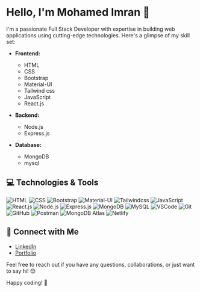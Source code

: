 # Hello, I'm Mohamed Imran 👋

I'm a passionate Full Stack Developer with expertise in building web applications using cutting-edge technologies. Here's a glimpse of my skill set:

- **Frontend:**
  - HTML
  - CSS
  - Bootstrap
  - Material-UI
  - Tailwind css
  - JavaScript
  - React.js

- **Backend:**
  - Node.js
  - Express.js

- **Database:**
  - MongoDB
  - mysql

## 💻 Technologies & Tools

![HTML](https://img.shields.io/badge/HTML5-E34F26?logo=html5&logoColor=white)
![CSS](https://img.shields.io/badge/CSS3-1572B6?logo=css3&logoColor=white)
![Bootstrap](https://img.shields.io/badge/Bootstrap-563D7C?logo=bootstrap&logoColor=white)
![Material-UI](https://img.shields.io/badge/Material--UI-0081CB?logo=material-ui&logoColor=white)
![Tailwindcss](https://img.shields.io/badge/tailwindcss-0F172A?&logo=tailwindcss)
![JavaScript](https://img.shields.io/badge/JavaScript-F7DF1E?logo=javascript&logoColor=black)
![React.js](https://img.shields.io/badge/React-61DAFB?logo=react&logoColor=white)
![Node.js](https://img.shields.io/badge/Node.js-43853D?logo=node.js&logoColor=white)
![Express.js](https://img.shields.io/badge/Express.js-000000?logo=express&logoColor=white)
![MongoDB](https://img.shields.io/badge/MongoDB-47A248?logo=mongodb&logoColor=white)
![MySQL](https://img.shields.io/badge/MySQL-4479A1?logo=mysql&logoColor=white)
![VSCode](https://img.shields.io/badge/VSCode-007ACC?logo=visual-studio-code&logoColor=white)
![Git](https://img.shields.io/badge/Git-F05032?logo=git&logoColor=white)
![GitHub](https://img.shields.io/badge/GitHub-181717?logo=github&logoColor=white)
![Postman](https://img.shields.io/badge/Postman-FF6C37?logo=postman&logoColor=white)
![MongoDB Atlas](https://img.shields.io/badge/MongoDB%20Atlas-47A248?logo=mongodb&logoColor=white)
![Netlify](https://img.shields.io/badge/Netlify-00C7B7?logo=netlify&logoColor=white)


## 🔗 Connect with Me

- [LinkedIn](https://www.linkedin.com/in/mohamed-imran-m)
- [Portfolio](https://imran-port-folio.netlify.app/)

Feel free to reach out if you have any questions, collaborations, or just want to say hi! 😊

Happy coding! 🚀
